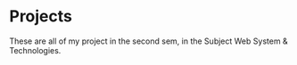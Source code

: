 # Projects
These are all of my project in the second sem, in the Subject Web System &amp; Technologies.
